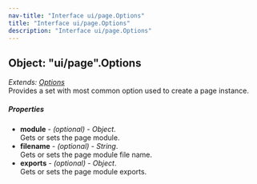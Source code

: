 ```yaml
---
nav-title: "Interface ui/page.Options"
title: "Interface ui/page.Options"
description: "Interface ui/page.Options"
---
```

## Object: "ui/page".Options  
_Extends:_ [_Options_](../../ui/core/view/Options.md)  
Provides a set with most common option used to create a page instance.

##### Properties
 - **module** - _(optional)_ - _Object_.    
  Gets or sets the page module.
 - **filename** - _(optional)_ - _String_.    
  Gets or sets the page module file name.
 - **exports** - _(optional)_ - _Object_.    
  Gets or sets the page module exports.